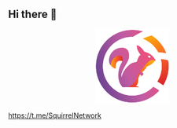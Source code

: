 ## Hi there 👋
<p align="center">
  <img src="https://github.com/Squirrel-Network/GroupRules/blob/master/img/Logo.png" width="150" title="SquirrelNetwork">
</p>


https://t.me/SquirrelNetwork
